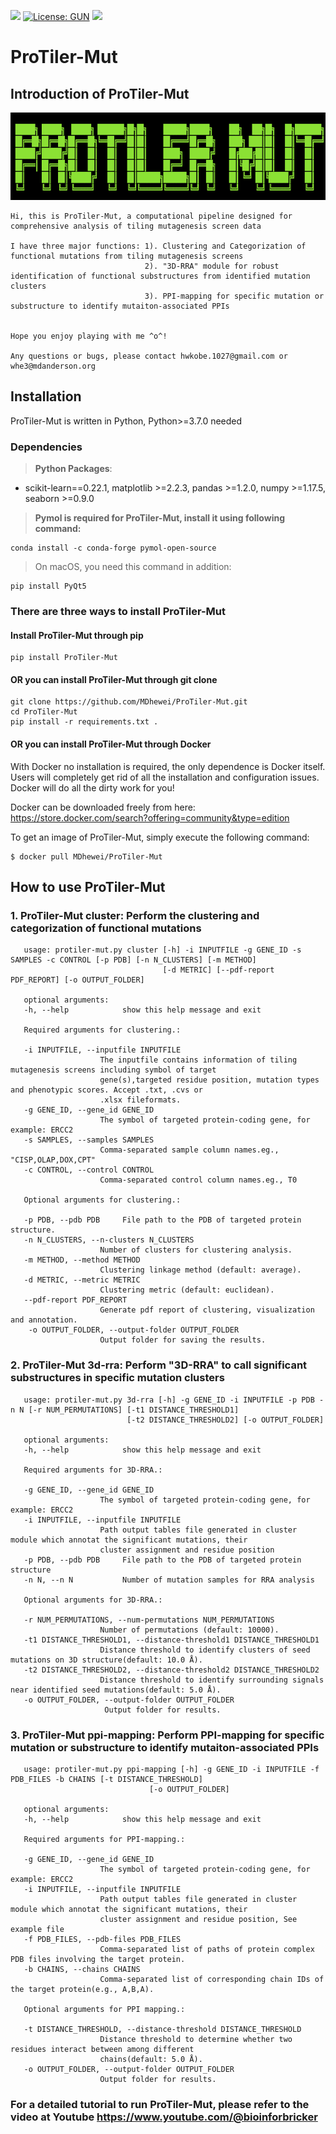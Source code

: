 [![](https://img.shields.io/badge/Pypi-v0.1.0-519dd9.svg)](https://pypi.org/project/MOFF/)
[![License: GUN](https://img.shields.io/badge/License-GUN-yellow.svg)](https://github.com/MDhewei/MOFF/blob/master/LICENSE)
![](https://img.shields.io/badge/language-python-orange.svg)

# ProTiler-Mut

## Introduction of ProTiler-Mut 
<div align="left"><img src="StaticFiles/ProTiler-Mut_logo.png"  height="140" width="1000"></div>
                                     

    Hi, this is ProTiler-Mut, a computational pipeline designed for comprehensive analysis of tiling mutagenesis screen data
    
    I have three major functions: 1). Clustering and Categorization of functional mutations from tiling mutagenesis screens
                                  2). "3D-RRA" module for robust identification of functional substructures from identified mutation clusters
                                  3). PPI-mapping for specific mutation or substructure to identify mutaiton-associated PPIs
    
    
    Hope you enjoy playing with me ^o^!
                                     
    Any questions or bugs, please contact hwkobe.1027@gmail.com or whe3@mdanderson.org
                                     

## Installation 

ProTiler-Mut is written in Python, Python>=3.7.0 needed

### Dependencies
> **Python Packages**:
- scikit-learn==0.22.1, matplotlib >=2.2.3, pandas >=1.2.0, numpy >=1.17.5, seaborn >=0.9.0

> **Pymol is required for ProTiler-Mut, install it using following command:**
```console   
conda install -c conda-forge pymol-open-source
```
> On macOS, you need this command in addition:
```console  
pip install PyQt5
```
### There are three ways to install ProTiler-Mut
#### Install ProTiler-Mut through pip
 ```console     
 pip install ProTiler-Mut
 ```
    
#### OR you can install ProTiler-Mut through git clone
```console   
git clone https://github.com/MDhewei/ProTiler-Mut.git
cd ProTiler-Mut
pip install -r requirements.txt .
```

#### OR you can install ProTiler-Mut through Docker
With Docker no installation is required, the only dependence is Docker itself. Users will completely get rid of all the installation and configuration issues. Docker will do all the dirty work for you!

Docker can be downloaded freely from here: https://store.docker.com/search?offering=community&type=edition

To get an image of ProTiler-Mut, simply execute the following command:
```console   
$ docker pull MDhewei/ProTiler-Mut
 ```

## How to use ProTiler-Mut

### 1. ProTiler-Mut cluster: Perform the clustering and categorization of functional mutations

       usage: protiler-mut.py cluster [-h] -i INPUTFILE -g GENE_ID -s SAMPLES -c CONTROL [-p PDB] [-n N_CLUSTERS] [-m METHOD]
                                      [-d METRIC] [--pdf-report PDF_REPORT] [-o OUTPUT_FOLDER]

       optional arguments:
       -h, --help            show this help message and exit

       Required arguments for clustering.:

       -i INPUTFILE, --inputfile INPUTFILE
                        The inputfile contains information of tiling mutagenesis screens including symbol of target
                        gene(s),targeted residue position, mutation types and phenotypic scores. Accept .txt, .cvs or
                        .xlsx fileformats. 
       -g GENE_ID, --gene_id GENE_ID
                        The symbol of targeted protein-coding gene, for example: ERCC2
       -s SAMPLES, --samples SAMPLES
                        Comma-separated sample column names.eg., "CISP,OLAP,DOX,CPT"
       -c CONTROL, --control CONTROL
                        Comma-separated control column names.eg., T0

       Optional arguments for clustering.:

       -p PDB, --pdb PDB     File path to the PDB of targeted protein structure.
       -n N_CLUSTERS, --n-clusters N_CLUSTERS
                        Number of clusters for clustering analysis.
       -m METHOD, --method METHOD
                        Clustering linkage method (default: average).
       -d METRIC, --metric METRIC
                        Clustering metric (default: euclidean).
       --pdf-report PDF_REPORT
                        Generate pdf report of clustering, visualization and annotation.
        -o OUTPUT_FOLDER, --output-folder OUTPUT_FOLDER
                        Output folder for saving the results.

### 2. ProTiler-Mut 3d-rra: Perform "3D-RRA" to call significant substructures in specific mutation clusters

       usage: protiler-mut.py 3d-rra [-h] -g GENE_ID -i INPUTFILE -p PDB -n N [-r NUM_PERMUTATIONS] [-t1 DISTANCE_THRESHOLD1]
                              [-t2 DISTANCE_THRESHOLD2] [-o OUTPUT_FOLDER]

       optional arguments:
       -h, --help            show this help message and exit

       Required arguments for 3D-RRA.:

       -g GENE_ID, --gene_id GENE_ID
                        The symbol of targeted protein-coding gene, for example: ERCC2
       -i INPUTFILE, --inputfile INPUTFILE
                        Path output tables file generated in cluster module which annotat the significant mutations, their
                        cluster assignment and residue position
       -p PDB, --pdb PDB     File path to the PDB of targeted protein structure
       -n N, --n N           Number of mutation samples for RRA analysis

       Optional arguments for 3D-RRA.:

       -r NUM_PERMUTATIONS, --num-permutations NUM_PERMUTATIONS
                        Number of permutations (default: 10000).
       -t1 DISTANCE_THRESHOLD1, --distance-threshold1 DISTANCE_THRESHOLD1
                        Distance threshold to identify clusters of seed mutations on 3D structure(default: 10.0 Å).
       -t2 DISTANCE_THRESHOLD2, --distance-threshold2 DISTANCE_THRESHOLD2
                        Distance threshold to identify surrounding signals near identified seed mutations(default: 5.0 Å).
       -o OUTPUT_FOLDER, --output-folder OUTPUT_FOLDER
                         Output folder for results.

 ### 3. ProTiler-Mut ppi-mapping: Perform PPI-mapping for specific mutation or substructure to identify mutaiton-associated PPIs

       usage: protiler-mut.py ppi-mapping [-h] -g GENE_ID -i INPUTFILE -f PDB_FILES -b CHAINS [-t DISTANCE_THRESHOLD]
                                   [-o OUTPUT_FOLDER]

       optional arguments:
       -h, --help            show this help message and exit

       Required arguments for PPI-mapping.:

       -g GENE_ID, --gene_id GENE_ID
                        The symbol of targeted protein-coding gene, for example: ERCC2
       -i INPUTFILE, --inputfile INPUTFILE
                        Path output tables file generated in cluster module which annotat the significant mutations, their
                        cluster assignment and residue position, See example file
       -f PDB_FILES, --pdb-files PDB_FILES
                        Comma-separated list of paths of protein complex PDB files involving the target protein.
       -b CHAINS, --chains CHAINS
                        Comma-separated list of corresponding chain IDs of the target protein(e.g., A,B,A).

       Optional arguments for PPI mapping.:

       -t DISTANCE_THRESHOLD, --distance-threshold DISTANCE_THRESHOLD
                        Distance threshold to determine whether two residues interact between among different
                        chains(default: 5.0 Å).
       -o OUTPUT_FOLDER, --output-folder OUTPUT_FOLDER
                        Output folder for results.

 ### For a detailed tutorial to run ProTiler-Mut, please refer to the video at Youtube https://www.youtube.com/@bioinforbricker  

 

